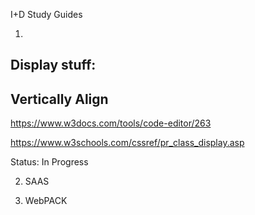 
I+D Study Guides

1. 
## Display stuff:
## Vertically Align 
https://www.w3docs.com/tools/code-editor/263

https://www.w3schools.com/cssref/pr_class_display.asp

Status: In Progress


2. SAAS 


3. WebPACK


